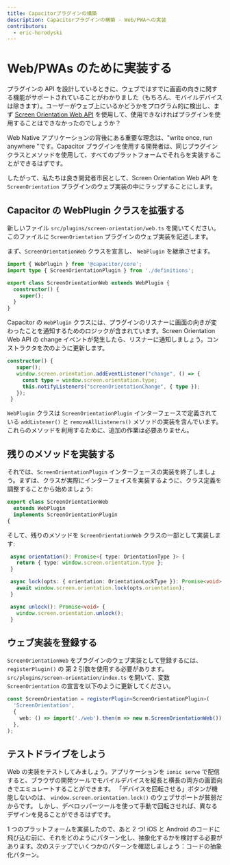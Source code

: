```yaml
---
title: Capacitorプラグインの構築
description: Capacitorプラグインの構築 - Web/PWAへの実装
contributors:
  - eric-horodyski
---
```


# Web/PWAs のために実装する

プラグインの API を設計しているときに、ウェブではすでに画面の向きに関する機能がサポートされていることがわかりました（もちろん、モバイルデバイスは除きます）。ユーザーがウェブ上にいるかどうかをプログラム的に検出し、まず <a href="https://whatwebcando.today/screen-orientation.html" target="_blank">Screen Orientation Web API</a> を使用して、使用できなければプラグインを使用することはできなかったのでしょうか？

Web Native アプリケーションの背後にある重要な理念は、"write once, run anywhere "です。Capacitor プラグインを使用する開発者は、同じプラグインクラスとメソッドを使用して、すべてのプラットフォームでそれらを実装することができるはずです。

したがって、私たちは良き開発者市民として、Screen Orientation Web API を `ScreenOrientation` プラグインのウェブ実装の中にラップすることにします。

## Capacitor の WebPlugin クラスを拡張する

新しいファイル `src/plugins/screen-orientation/web.ts` を開いてください。このファイルに `ScreenOrientation` プラグインのウェブ実装を記述します。

まず、`ScreenOrientationWeb` クラスを宣言し、 `WebPlugin` を継承させます。

```typescript
import { WebPlugin } from '@capacitor/core';
import type { ScreenOrientationPlugin } from './definitions';

export class ScreenOrientationWeb extends WebPlugin {
  constructor() {
    super();
  }
}
```

Capacitor の `WebPlugin` クラスには、プラグインのリスナーに画面の向きが変わったことを通知するためのロジックが含まれています。Screen Orientation Web API の change イベントが発生したら、リスナーに通知しましょう。コンストラクタを次のように更新します。

```typescript
constructor() {
   super();
   window.screen.orientation.addEventListener("change", () => {
     const type = window.screen.orientation.type;
     this.notifyListeners("screenOrientationChange", { type });
   });
 }
```

`WebPlugin` クラスは `ScreenOrientationPlugin` インターフェースで定義されている `addListener()` と `removeAllListeners()` メソッドの実装を含んでいます。これらのメソッドを利用するために、追加の作業は必要ありません。

## 残りのメソッドを実装する

それでは、`ScreenOrientationPlugin` インターフェースの実装を終了しましょう。まずは、クラスが実際にインターフェイスを実装するように、クラス定義を調整することから始めましょう:

```typescript
export class ScreenOrientationWeb
  extends WebPlugin
  implements ScreenOrientationPlugin
{
```

そして、残りのメソッドを `ScreenOrientationWeb` クラスの一部として実装します:

```typescript
 async orientation(): Promise<{ type: OrientationType }> {
   return { type: window.screen.orientation.type };
 }

 async lock(opts: { orientation: OrientationLockType }): Promise<void> {
   await window.screen.orientation.lock(opts.orientation);
 }

 async unlock(): Promise<void> {
   window.screen.orientation.unlock();
 }
```

## ウェブ実装を登録する

`ScreenOrientationWeb` をプラグインのウェブ実装として登録するには、 `registerPlugin()` の 第 2 引数を使用する必要があります。 `src/plugins/screen-orientation/index.ts` を開いて、変数 `ScreenOrientation` の宣言を以下のように更新してください。

```typescript
const ScreenOrientation = registerPlugin<ScreenOrientationPlugin>(
  'ScreenOrientation',
  {
    web: () => import('./web').then(m => new m.ScreenOrientationWeb()),
  },
);
```

## テストドライブをしよう

Web の実装をテストしてみましょう。アプリケーションを `ionic serve` で配信すると、ブラウザの開発ツールでモバイルデバイスを縦長と横長の両方の画面向きでエミュレートすることができます。 「デバイスを回転させる」ボタンが機能しないのは、 `window.screen.orientation.lock()` のウェブサポートが貧弱だからです。 しかし、デベロッパーツールを使って手動で回転させれば、異なるデザインを見ることができるはずです。

1 つのプラットフォームを実装したので、あと 2 つ! iOS と Android のコードに飛び込む前に、それをどのようにパターン化し、抽象化するかを検討する必要があります。次のステップでいくつかのパターンを確認しましょう：コードの抽象化パターン。
